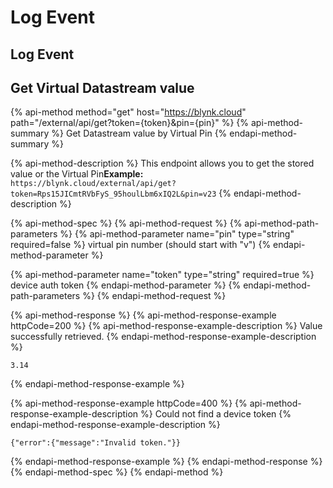 # Log Event

## Log Event

## Get Virtual Datastream value

{% api-method method="get" host="https://blynk.cloud" path="/external/api/get?token={token}&pin={pin}" %}
{% api-method-summary %}
Get Datastream value by Virtual Pin
{% endapi-method-summary %}

{% api-method-description %}
This endpoint allows you to get the stored value or the Virtual Pin**Example:**  
`https://blynk.cloud/external/api/get?token=Rps15JICmtRVbFyS_95houlLbm6xIQ2L&pin=v23`
{% endapi-method-description %}

{% api-method-spec %}
{% api-method-request %}
{% api-method-path-parameters %}
{% api-method-parameter name="pin" type="string" required=false %}
virtual pin number \(should start with "v"\)
{% endapi-method-parameter %}

{% api-method-parameter name="token" type="string" required=true %}
device auth token
{% endapi-method-parameter %}
{% endapi-method-path-parameters %}
{% endapi-method-request %}

{% api-method-response %}
{% api-method-response-example httpCode=200 %}
{% api-method-response-example-description %}
Value successfully retrieved.
{% endapi-method-response-example-description %}

```text
3.14
```
{% endapi-method-response-example %}

{% api-method-response-example httpCode=400 %}
{% api-method-response-example-description %}
Could not find a device token
{% endapi-method-response-example-description %}

```text
{"error":{"message":"Invalid token."}}
```
{% endapi-method-response-example %}
{% endapi-method-response %}
{% endapi-method-spec %}
{% endapi-method %}

